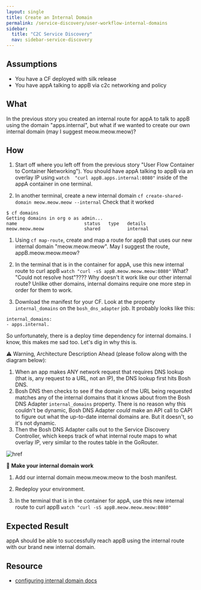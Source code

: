 ```yaml
---
layout: single
title: Create an Internal Domain
permalink: /service-discovery/user-workflow-internal-domains
sidebar:
  title: "C2C Service Discovery"
  nav: sidebar-service-discovery
---
```


## Assumptions
- You have a CF deployed with silk release
- You have appA  talking to appB via c2c networking and policy

## What

In the previous story you created an internal route for appA to talk to appB
using the domain "apps.internal", but what if we wanted to create our own
internal domain (may I suggest meow.meow.meow)?

## How

1. Start off where you left off from the previous story "User Flow Container to
   Container Networking"). You should have appA talking to appB via an overlay
   IP using `watch  "curl appB.apps.internal:8080"` inside of the appA
   container in one terminal.

1. In another terminal, create a new internal domain `cf create-shared-domain
   meow.meow.meow --internal` Check that it worked
  ```
  $ cf domains
  Getting domains in org o as admin...
  name                         status   type   details
  meow.meow.meow               shared          internal
  ```

1. Using `cf map-route`, create and map a route for appB that uses our new
   internal domain "meow.meow.meow". May I suggest the route,
   appB.meow.meow.meow?

1. In the terminal that is in the container for appA, use this new internal
   route to curl appB `watch "curl -sS appB.meow.meow.meow:8080"` What? "Could
   not resolve host"???? Why doesn't it work like our other internal route?
   Unlike other domains, internal domains require one more step in order for
   them to work.

1. Download the manifest for your CF. Look at the property `internal_domains`
   on the `bosh_dns_adapter` job. It probably looks like this:
  ```
  internal_domains:
  - apps.internal.
  ```

So unfortunately, there is a deploy time dependency for internal domains. I
know, this makes me sad too. Let's dig in why this is.

⚠️ Warning, Architecture Description Ahead (please follow along with the diagram
below):

1. When an app makes ANY network request that requires DNS lookup (that
is, any request to a URL, not an IP), the DNS lookup first hits Bosh DNS.
2. Bosh DNS then checks to see if the domain of the URL being requested matches
any of the internal domains that it knows about from the Bosh DNS Adapter
`internal_domains` property. There is no reason why this couldn't be dynamic,
Bosh DNS Adapter *could* make an API call to CAPI to figure out what the
up-to-date internal domains are. But it doesn't, so it's not dynamic.
3. Then the Bosh DNS Adapter calls out to the Service Discovery Controller, which
keeps track of what internal route maps to what overlay IP, very similar to the
routes table in the GoRouter.

![href](https://github.com/cloudfoundry/cf-networking-release/blob/develop/docs/architecture-diagram.png?raw=true)

🤔 **Make your internal domain work**
1. Add our internal domain meow.meow.meow to the bosh manifest.

1. Redeploy your environment.

1. In the terminal that is in the container for appA, use this new internal
   route to curl appB `watch "curl -sS appB.meow.meow.meow:8080"`

## Expected Result

appA should be able to successfully reach appB using the internal route with
our brand new internal domain.

## Resource

* [configuring internal domain
  docs](https://github.com/cloudfoundry/cf-networking-release/blob/develop/docs/app-sd.md#internal-domains)
